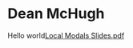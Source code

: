# Dean McHugh

Hello world[Local Modals Slides.pdf](https://github.com/user-attachments/files/18096623/Local.Modals.Slides.pdf)
